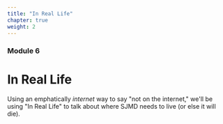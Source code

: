 ```yaml
---
title: "In Real Life"
chapter: true
weight: 2
---
```

### Module 6
# In Real Life

Using an emphatically _internet_ way to say "not on the internet," we'll be using "In Real Life" to talk about where SJMD needs to live (or else it will die).